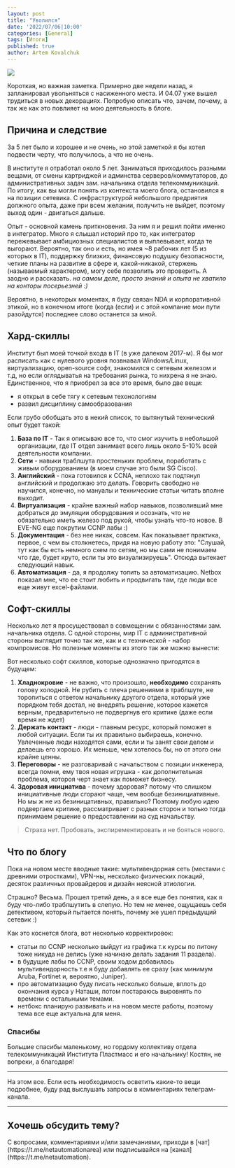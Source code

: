 ```yaml
---
layout: post
title: "Уволился"
date: '2022/07/06|10:00'
categories: [General]
tags: [Итоги]
published: true
author: Artem Kovalchuk
---
```


<img src="https://woohung.github.io/assets/images/out_lebedev.jpg">

Короткая, но важная заметка. Примерно две недели назад, я запланировал увольняться с насиженного места. И 04.07 уже вышел трудиться в новых декорациях. Попробую описать что, зачем, почему, а так же как это повлияет на мою деятельность в блоге.

## Причина и следствие
За 5 лет было и хорошее и не очень, но этой заметкой я бы хотел подвести черту, что получилось, а что не очень.

В институте я отработал около 5 лет. Заниматься приходилось разными вещами, от смены картриджей и админства серверов/коммутаторов, до административных задач зам. начальника отдела телекоммуникаций. По итогу, как вы могли понять из контекста моего блога, остановился я на позиции сетевика. С инфраструктурой небольшого предриятия должного опыта, даже при всем желании, получить не выйдет, поэтому выход один - двигаться дальше.

Опыт - основной камень приткновения. За ним я и решил пойти именно в интегратор. Много я слышал историй про то, как интегратор пережевывает амбициозных специалистов и выплевывает, когда те выгорают. Вероятно, так оно и есть, но имея ~8 рабочих лет (5 из которых в IT), поддержку близких, финансовую подушку безопасности, четкие планы на развитие в сфере и, какой-никакой, стержень (называемый характером), могу себе позволить это проверить. А заодно и рассказать. *на самом деле, просто знаний и опыта не хватило на конторы посерьезней :)*

Вероятно, в некоторых моментах, я буду связан NDA и корпоративной этикой, но в конечном итоге (когда (если) и с этой компание мои пути разойдутся) последнее слово останется за мной.

## Хард-скиллы
Институт был моей точкой входа в IT (в уже далеком 2017-м). Я бы мог расписать как с нулевого уровня позвнавал Windows/Linux, виртуализацию, open-source софт, знакомился с сетевым железом и т.д, но если оглядыватья на требования рынка, то нихрена я не знаю.   Единственное, что я приобрел за все это время, было две вещи:
- я открыл в себе тягу к сетевым техонологиям
- развил дисциплину самообразования

Если грубо обобщать это в некий список, то вытянутый технический опыт будет такой:
1. **База по IT** - Так я описываю все то, что смог изучить в небольшой организации, где IT отдел занимает всего лишь около 5-10% всей деятельности компании.
2. **Сети** - навыки траблшута простеньких проблем, поработать с живым оборудованием (в моем случае это были SG Cisco).
3. **Английский** - пока готовился к CCNA, неплохо так подтянул английский и продолжаю это делать. Говорить свободно не научился, конечно, но мануалы и технические статьи читать вполне выходит.
4. **Виртуализация** - крайне важный набор навыков, позволивший мне добраться до эмуляции оборудования и осознать, что не обязательно иметь железо под рукой, чтобы узнать что-то новое. В EVE-NG еще покрутим CCNP лабы :)
5. **Документация** - без нее никак, совсем. Как показывает практика, первое, с чем вы столкнетесь, придя на новую работу это: "Слушай, тут как бы есть немного схем по сетям, но мы сами не понимаем что где, будет круто, если ты это визуализируешь". Отсюда вытекает следующий навык.
6. **Автоматизация** - да, я продолжу топить за автоматизацию. Netbox показал мне, что ее стоит любить и продвигать там, где люди все еще живут excel-файлами.

## Софт-скиллы
Несколько лет я просуществовал в совмещении с обязанностями зам. начальника отдела. С одной стороны, мир IT с административной стороны выглядит точно так же, как и с технической - набор компромисов. Но полезные моменты из этого так же можно вынести:

Вот несколько софт скиллов, которые однозначно пригодятся в будущем:
1. **Хладнокровие** - не важно, что произошло, **необходимо** сохранять голову холодной. Не рубить с плеча решениями в траблшуте, не торопиться с ответом начальнику другого отдела, который уже порядком тебя достал, не внедрять решение, которое кажется верным, предварительно не подвергнув его критике (даже если время не ждет)
2. **Держать контакт** - люди - главным ресурс, который поможет в любой ситуации. Если ты их правильно выбираешь, конечно. Увлеченные люди находятся сами, если и ты занят свои делом и делаешь его хорошо. Их меньше, чем хотелось бы, но от этого они крайне ценны.
3. **Переговоры** - не разговаривай с начальством с позиции инженера, всегда помни, ему твоя новая игрушка - как дополнительная проблема, котороя черт знает как поможет бизнесу.
4. **Здоровая инициатива** - почему здоровая? потому что слишком инициативные люди сгорают чаще, чем вообще безинициативные. Но мы ж не из безиницативных, правильно? Поэтому любую идею подвергаем критике, рассматривает с разных сторон и только тогда принимаем решение о предоставлении на суд начальству.

> Страха нет. Пробовать, экспирементировать и не бояться нового.

## Что по блогу
Пока на новом месте вводные такие: мультивендорная сеть (местами с древними отростками), VPN-ны, несколько физических локаций, десяток различных провайдеров и дизайн неясной этиологии.

Страшно? Весьма. Прошел третий день, а я все еще без понятия, как я буду что-либо траблшутить в слепую. Но тем не менее, ощущаешь себя детективом, который пытается понять, почему же ушел предыдущий сетевик :)

Как это коснется блога, вот несколько корректировок:
- статьи по CCNP несколько выйдут из графика т.к курсы по питону тоже никуда не делись (уже начинаю делать задания 11 раздела).
- в будущие лабы по CCNP, своим ходом добавилась мультивендорность т.е я буду добавлять ее сразу (как минимум Aruba, Fortinet и, вероятно, Juniper).
- про автоматизацию буду писать несколько больше, вплоть до окончания курса у Наташи, потом постараюсь выровнять по времени с остальными темами.
- нетбокс планирую развивать и на новом месте работы, поэтому тема все еще актуальна для меня.

### Спасибы
Большие спасибы маленькому, но гордому коллективу отдела телекоммуникаций Института Пластмасс и его начальнику! Костян, не вопреки, а благодаря!

<hr>
<p></p>
На этом все. Если есть необходимость осветить какие-то вещи подробнее, буду рад выслушать запросы в комментариях телеграм-канала.


<p></p>
<hr>
<h2>Хочешь обсудить тему?</h2>
С вопросами, комментариями и/или замечаниями, приходи в [чат](https://t.me/netautomationarea) или подписывайся на [канал](https://t.me/netautomation).